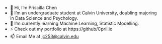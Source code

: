 - 👋 Hi, I’m Priscilla Chen
- 👀 I’m an undergraduate student at Calvin University, doubling majoring in Data Science and Psychology.
- 🌱 I’m currently learning Machine Learning, Statistic Modelling.
- ⚡ Check out my portfolio at https://github/Cpril.io
- 📫 Email Me at jc253@calvin.edu
